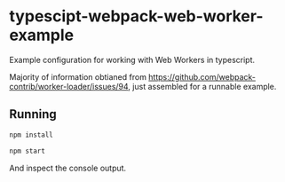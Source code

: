# typescipt-webpack-web-worker-example
Example configuration for working with Web Workers in typescript.

Majority of information obtianed from https://github.com/webpack-contrib/worker-loader/issues/94, just assembled for a runnable example.

## Running
```bash
npm install

npm start
```
And inspect the console output.
